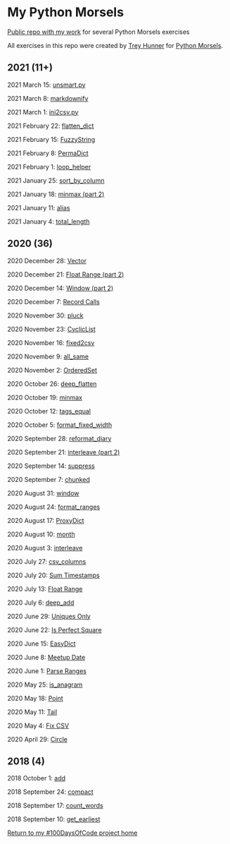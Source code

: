 # My Python Morsels

[Public repo with my work](https://github.com/mUtterberg/python_morsels/) for several Python Morsels exercises

All exercises in this repo were created by [Trey Hunner](https://treyhunner.com/) for [Python Morsels](https://try.pythonmorsels.com/).

## 2021 (11+)

2021 March 15: [unsmart.py](https://mutterberg.github.io/python_morsels/unsmart)

2021 March 8: [markdownify](https://mutterberg.github.io/python_morsels/markdownify)

2021 March 1: [ini2csv.py](https://mutterberg.github.io/python_morsels/ini2csv)

2021 February 22: [flatten_dict](https://mutterberg.github.io/python_morsels/flatten_dict)

2021 February 15: [FuzzyString](https://mutterberg.github.io/python_morsels/FuzzyString)

2021 February 8: [PermaDict](https://mutterberg.github.io/python_morsels/PermaDict)

2021 February 1: [loop_helper](https://mutterberg.github.io/python_morsels/loop_helper)

2021 January 25: [sort_by_column](https://mutterberg.github.io/python_morsels/sort_by_column)

2021 January 18: [minmax (part 2)](https://mutterberg.github.io/python_morsels/minmax_part_2)

2021 January 11: [alias](https://mutterberg.github.io/python_morsels/alias)

2021 January 4: [total_length](https://mutterberg.github.io/python_morsels/total_length)

## 2020 (36)

2020 December 28: [Vector](https://mutterberg.github.io/python_morsels/Vector)

2020 December 21: [Float Range (part 2)](https://mutterberg.github.io/python_morsels/float_range_part_2)

2020 December 14: [Window (part 2)](https://mutterberg.github.io/python_morsels/window2)

2020 December 7: [Record Calls](https://mutterberg.github.io/python_morsels/record_calls)

2020 November 30: [pluck](https://mutterberg.github.io/python_morsels/pluck)

2020 November 23: [CyclicList](https://mutterberg.github.io/python_morsels/CyclicList)

2020 November 16: [fixed2csv](https://mutterberg.github.io/python_morsels/fixed2csv)

2020 November 9: [all_same](https://mutterberg.github.io/python_morsels/all_same)

2020 November 2: [OrderedSet](https://mutterberg.github.io/python_morsels/OrderedSet)

2020 October 26: [deep_flatten](https://mutterberg.github.io/python_morsels/deep_flatten)

2020 October 19: [minmax](https://mutterberg.github.io/python_morsels/minmax)

2020 October 12: [tags_equal](https://mutterberg.github.io/python_morsels/tags_equal)

2020 October 5: [format_fixed_width](https://mutterberg.github.io/python_morsels/format_fixed_width)

2020 September 28: [reformat_diary](https://mutterberg.github.io/python_morsels/reformat_diary)

2020 September 21: [interleave (part 2)](https://mutterberg.github.io/python_morsels/interleave_part_2)

2020 September 14: [suppress](https://mutterberg.github.io/python_morsels/suppress)

2020 September 7: [chunked](https://mutterberg.github.io/python_morsels/chunked)

2020 August 31: [window](https://mutterberg.github.io/python_morsels/window)

2020 August 24: [format_ranges](https://mutterberg.github.io/python_morsels/format_ranges)

2020 August 17: [ProxyDict](https://mutterberg.github.io/python_morsels/ProxyDict)

2020 August 10: [month](https://mutterberg.github.io/python_morsels/month)

2020 August 3: [interleave](https://mutterberg.github.io/python_morsels/interleave)

2020 July 27: [csv_columns](https://mutterberg.github.io/python_morsels/csv_columns)

2020 July 20: [Sum Timestamps](https://mutterberg.github.io/python_morsels/sum_timestamps)

2020 July 13: [Float Range](https://mutterberg.github.io/python_morsels/float_range)

2020 July 6: [deep_add](https://mutterberg.github.io/python_morsels/deep_add)

2020 June 29: [Uniques Only](https://mutterberg.github.io/python_morsels/uniques_only)

2020 June 22: [Is Perfect Square](https://mutterberg.github.io/python_morsels/is_perfect_square)

2020 June 15: [EasyDict](https://mutterberg.github.io/python_morsels/EasyDict)

2020 June 8: [Meetup Date](https://mutterberg.github.io/python_morsels/meetup_date)

2020 June 1: [Parse Ranges](https://mutterberg.github.io/python_morsels/parse_ranges)

2020 May 25: [is_anagram](https://mutterberg.github.io/python_morsels/is_anagram)

2020 May 18: [Point](https://mutterberg.github.io/python_morsels/point)

2020 May 11: [Tail](https://mutterberg.github.io/python_morsels/tail)

2020 May 4: [Fix CSV](https://mutterberg.github.io/python_morsels/fix_csv)

2020 April 29: [Circle](https://mutterberg.github.io/python_morsels/circle)

## 2018 (4)

2018 October 1: [add](https://mutterberg.github.io/python_morsels/add)

2018 September 24: [compact](https://mutterberg.github.io/python_morsels/compact)

2018 September 17: [count_words](https://mutterberg.github.io/python_morsels/count_words)

2018 September 10: [get_earliest](https://mutterberg.github.io/python_morsels/get_earliest)

[Return to my #100DaysOfCode project home](https://mutterberg.github.io)
